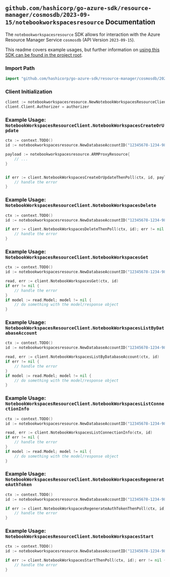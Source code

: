 
## `github.com/hashicorp/go-azure-sdk/resource-manager/cosmosdb/2023-09-15/notebookworkspacesresource` Documentation

The `notebookworkspacesresource` SDK allows for interaction with the Azure Resource Manager Service `cosmosdb` (API Version `2023-09-15`).

This readme covers example usages, but further information on [using this SDK can be found in the project root](https://github.com/hashicorp/go-azure-sdk/tree/main/docs).

### Import Path

```go
import "github.com/hashicorp/go-azure-sdk/resource-manager/cosmosdb/2023-09-15/notebookworkspacesresource"
```


### Client Initialization

```go
client := notebookworkspacesresource.NewNotebookWorkspacesResourceClientWithBaseURI("https://management.azure.com")
client.Client.Authorizer = authorizer
```


### Example Usage: `NotebookWorkspacesResourceClient.NotebookWorkspacesCreateOrUpdate`

```go
ctx := context.TODO()
id := notebookworkspacesresource.NewDatabaseAccountID("12345678-1234-9876-4563-123456789012", "example-resource-group", "databaseAccountValue")

payload := notebookworkspacesresource.ARMProxyResource{
	// ...
}


if err := client.NotebookWorkspacesCreateOrUpdateThenPoll(ctx, id, payload); err != nil {
	// handle the error
}
```


### Example Usage: `NotebookWorkspacesResourceClient.NotebookWorkspacesDelete`

```go
ctx := context.TODO()
id := notebookworkspacesresource.NewDatabaseAccountID("12345678-1234-9876-4563-123456789012", "example-resource-group", "databaseAccountValue")

if err := client.NotebookWorkspacesDeleteThenPoll(ctx, id); err != nil {
	// handle the error
}
```


### Example Usage: `NotebookWorkspacesResourceClient.NotebookWorkspacesGet`

```go
ctx := context.TODO()
id := notebookworkspacesresource.NewDatabaseAccountID("12345678-1234-9876-4563-123456789012", "example-resource-group", "databaseAccountValue")

read, err := client.NotebookWorkspacesGet(ctx, id)
if err != nil {
	// handle the error
}
if model := read.Model; model != nil {
	// do something with the model/response object
}
```


### Example Usage: `NotebookWorkspacesResourceClient.NotebookWorkspacesListByDatabaseAccount`

```go
ctx := context.TODO()
id := notebookworkspacesresource.NewDatabaseAccountID("12345678-1234-9876-4563-123456789012", "example-resource-group", "databaseAccountValue")

read, err := client.NotebookWorkspacesListByDatabaseAccount(ctx, id)
if err != nil {
	// handle the error
}
if model := read.Model; model != nil {
	// do something with the model/response object
}
```


### Example Usage: `NotebookWorkspacesResourceClient.NotebookWorkspacesListConnectionInfo`

```go
ctx := context.TODO()
id := notebookworkspacesresource.NewDatabaseAccountID("12345678-1234-9876-4563-123456789012", "example-resource-group", "databaseAccountValue")

read, err := client.NotebookWorkspacesListConnectionInfo(ctx, id)
if err != nil {
	// handle the error
}
if model := read.Model; model != nil {
	// do something with the model/response object
}
```


### Example Usage: `NotebookWorkspacesResourceClient.NotebookWorkspacesRegenerateAuthToken`

```go
ctx := context.TODO()
id := notebookworkspacesresource.NewDatabaseAccountID("12345678-1234-9876-4563-123456789012", "example-resource-group", "databaseAccountValue")

if err := client.NotebookWorkspacesRegenerateAuthTokenThenPoll(ctx, id); err != nil {
	// handle the error
}
```


### Example Usage: `NotebookWorkspacesResourceClient.NotebookWorkspacesStart`

```go
ctx := context.TODO()
id := notebookworkspacesresource.NewDatabaseAccountID("12345678-1234-9876-4563-123456789012", "example-resource-group", "databaseAccountValue")

if err := client.NotebookWorkspacesStartThenPoll(ctx, id); err != nil {
	// handle the error
}
```

